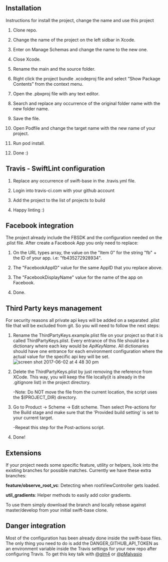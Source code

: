 ## Installation

Instructions for install the project, change the name and use this project

1) Clone repo.

2) Change the name of the project on the left sidbar in Xcode.

3) Enter on Manage Schemas and change the name to the new one.

4) Close Xcode.

5) Rename the main and the source folder.

6) Right click the project bundle .xcodeproj file and select “Show Package Contents” from the context menu.

7) Open the .pbxproj file with any text editor.

8) Search and replace any occurrence of the original folder name with the new folder name.

9) Save the file.

10) Open Podfile and change the target name with the new name of your project.

11) Run pod install.

12) Done :)

## Travis - SwiftLint configuration

1) Replace any occurrence of swift-base in the .travis.yml file.

2) Login into travis-ci.com with your github account

3) Add the project to the list of projects to build

4) Happy linting :)

## Facebook integration

The project already include the FBSDK and the configuration needed on the .plist file. After create a Facebook App you only need to replace:

1) On the URL types array, the value on the "Item 0" for the string "fb" + the ID of your app. i.e: "fb435272928934".

2) The "FacebookAppID" value for the same AppID that you replace above.

3) The "FacebookDisplayName" value for the name of the app on Facebook.

4) Done.

## Third Party keys management 

For security reasons all private api keys will be added on a separated .plist file that will be excluded from git. So you will need to follow the next steps:

1) Rename the ThirdPartyKeys.example.plist file on your project so that it is called ThirdPartyKeys.plist.
  Every entrance of this file should be a dictionary where each key would be *ApiKeyName*. 
  All dictionaries should have one entrance for each environment configuration where the actual value for the specific api key will be set.
  ![screen shot 2017-06-02 at 4 48 30 pm](https://cloud.githubusercontent.com/assets/16453725/26742399/e39db67a-47b3-11e7-9ce6-fd2c894748dd.png)

2) Delete the ThirdPartyKeys.plist by just removing the reference from XCode. This way, you will keep the file locally(it is already in the .gitignore list) in the project directory.

    -Note: Do NOT move the file from the current location, the script uses the $(PROJECT_DIR) directory.

3) Go to Product -> Scheme -> Edit scheme. Then select Pre-actions for the Build stage and make sure that the 'Provided build setting' is set to your current target.
    
    -Repeat this step for the Post-actions script. 

4) Done!

## Extensions

If your project needs some specific feature, utility or helpers, look into the existing branches for possible matches. 
Currently we have these extra branches:

**feature/observe_root_vc**: Detecting when rootViewController gets loaded.

**util_gradients**: Helper methods to easily add color gradients.


To use them simply download the branch and locally rebase against master/develop from your initial swift-base clone.

## Danger integration

Most of the configuration has been already done inside the swift-base files. The only thing you need to do is add the DANGER_GITHUB_API_TOKEN as an environment variable inside the Travis settings for your new repo after configuring Travis. To get this key talk with [@glm4](https://github.com/glm4) or [@pMalvasio](https://github.com/pmalvasio)
